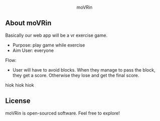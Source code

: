 <p align="center" font-size="30px">moVRin</p>

## About moVRin
Basically our web app will be a vr exercise game. 

 - Purpose: play game while exercise 
 - Aim User: everyone

Flow:

 - User will have to avoid blocks. When they manage to pass the block, they get a score. Otherwise they lose and get the final score.

hiok hiok hiok 

## License

moVRin is open-sourced software. Feel free to explore!

